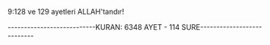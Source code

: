 9:128 ve 129 ayetleri ALLAH'tandır!

---------------------------KURAN: 6348 AYET - 114 SURE---------------------------
